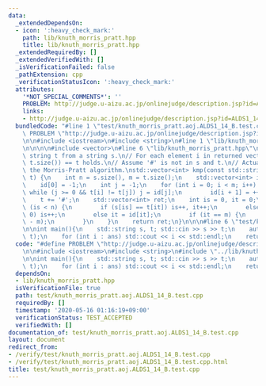 ```yaml
---
data:
  _extendedDependsOn:
  - icon: ':heavy_check_mark:'
    path: lib/knuth_morris_pratt.hpp
    title: lib/knuth_morris_pratt.hpp
  _extendedRequiredBy: []
  _extendedVerifiedWith: []
  _isVerificationFailed: false
  _pathExtension: cpp
  _verificationStatusIcon: ':heavy_check_mark:'
  attributes:
    '*NOT_SPECIAL_COMMENTS*': ''
    PROBLEM: http://judge.u-aizu.ac.jp/onlinejudge/description.jsp?id=ALDS1_14_B
    links:
    - http://judge.u-aizu.ac.jp/onlinejudge/description.jsp?id=ALDS1_14_B
  bundledCode: "#line 1 \"test/knuth_morris_pratt.aoj.ALDS1_14_B.test.cpp\"\n#define\
    \ PROBLEM \"http://judge.u-aizu.ac.jp/onlinejudge/description.jsp?id=ALDS1_14_B\"\
    \n\n#include <iostream>\n#include <string>\n#line 1 \"lib/knuth_morris_pratt.hpp\"\
    \n\n\n\n#include <vector>\n#line 6 \"lib/knuth_morris_pratt.hpp\"\n\n// Find a\
    \ string t from a string s.\n// For each element i in returned vector,\n// s.substr(i,\
    \ t.size()) == t holds.\n// Assume '#' is not in s and t.\n// Actually, this is\
    \ the Morris-Pratt algorithm.\nstd::vector<int> kmp(const std::string &s, std::string\
    \ t) {\n    int n = s.size(), m = t.size();\n    std::vector<int> id(m + 1);\n\
    \    id[0] = -1;\n    int j = -1;\n    for (int i = 0; i < m; i++) {\n       \
    \ while (j >= 0 && t[i] != t[j]) j = id[j];\n        id[i + 1] = ++j;\n    }\n\
    \    t += '#';\n    std::vector<int> ret;\n    int is = 0, it = 0;\n    while\
    \ (is < n) {\n        if (s[is] == t[it]) is++, it++;\n        else if (it ==\
    \ 0) is++;\n        else it = id[it];\n        if (it == m) {\n            ret.push_back(is\
    \ - m);\n        }\n    }\n    return ret;\n}\n\n\n#line 6 \"test/knuth_morris_pratt.aoj.ALDS1_14_B.test.cpp\"\
    \n\nint main(){\n    std::string s, t; std::cin >> s >> t;\n    auto ans = kmp(s,\
    \ t);\n    for (int i : ans) std::cout << i << std::endl;\n    return 0;\n}\n"
  code: "#define PROBLEM \"http://judge.u-aizu.ac.jp/onlinejudge/description.jsp?id=ALDS1_14_B\"\
    \n\n#include <iostream>\n#include <string>\n#include \"../lib/knuth_morris_pratt.hpp\"\
    \n\nint main(){\n    std::string s, t; std::cin >> s >> t;\n    auto ans = kmp(s,\
    \ t);\n    for (int i : ans) std::cout << i << std::endl;\n    return 0;\n}\n"
  dependsOn:
  - lib/knuth_morris_pratt.hpp
  isVerificationFile: true
  path: test/knuth_morris_pratt.aoj.ALDS1_14_B.test.cpp
  requiredBy: []
  timestamp: '2020-05-16 01:16:19+09:00'
  verificationStatus: TEST_ACCEPTED
  verifiedWith: []
documentation_of: test/knuth_morris_pratt.aoj.ALDS1_14_B.test.cpp
layout: document
redirect_from:
- /verify/test/knuth_morris_pratt.aoj.ALDS1_14_B.test.cpp
- /verify/test/knuth_morris_pratt.aoj.ALDS1_14_B.test.cpp.html
title: test/knuth_morris_pratt.aoj.ALDS1_14_B.test.cpp
---
```

